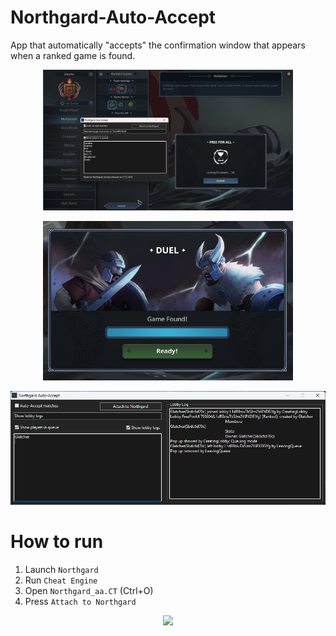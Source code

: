 # Northgard-Auto-Accept
App that automatically "accepts" the confirmation window that appears when a ranked game is found.

<p align="center">
  <img src="screenshot.png" width="400" />
</p>
<p align="center">
  <img src="screenshot_2.png" width="400" />
</p>
<p align="center">
  <img src="screenshot_3.png" width="800" />
</p>

# How to run

1. Launch `Northgard`
2. Run `Cheat Engine`
3. Open `Northgard_aa.CT` (Ctrl+O)
4. Press `Attach to Northgard`

<p align="center">
  <img src="howto.gif" width="800" />
</p>